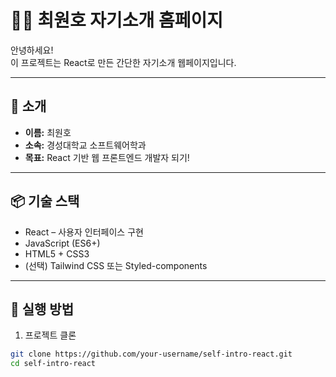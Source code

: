 
# 🧑‍💻 최원호 자기소개 홈페이지

안녕하세요!  
이 프로젝트는 React로 만든 간단한 자기소개 웹페이지입니다.

---

## 👤 소개

- **이름:** 최원호  
- **소속:** 경성대학교 소프트웨어학과  
- **목표:** React 기반 웹 프론트엔드 개발자 되기!

---

## 📦 기술 스택

- React – 사용자 인터페이스 구현
- JavaScript (ES6+)
- HTML5 + CSS3
- (선택) Tailwind CSS 또는 Styled-components

---

## 🚀 실행 방법

1. 프로젝트 클론

```bash
git clone https://github.com/your-username/self-intro-react.git
cd self-intro-react
